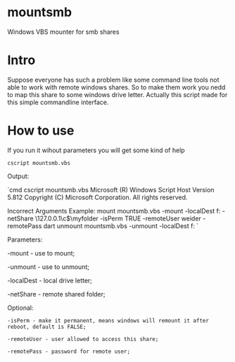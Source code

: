 # mountsmb
Windows VBS mounter for smb shares

# Intro
Suppose everyone has such a problem like some command line tools not able to work with remote windows shares.
So to make them work you nedd to map this share to some windows drive letter.
Actually this script made for this simple commandline interface.

# How to use
If you run it wihout parameters you will get some kind of help

`cscript mountsmb.vbs
`

Output:

`cmd
cscript mountsmb.vbs
Microsoft (R) Windows Script Host Version 5.812
Copyright (C) Microsoft Corporation. All rights reserved.

Incorrect Arguments
   Example:
      mount
         mountsmb.vbs -mount -localDest f: -netShare \\127.0.0.1\c$\myfolder -isPerm TRUE -remoteUser weider -remotePass dart
      unmount
         mountsmb.vbs -unmount -localDest f:
`

Parameters:

  -mount - use to mount;
  
  -unmount - use to unmount;
  
  -localDest - local drive letter;
  
  -netShare - remote shared folder;
  
  
  Optional:
  
    -isPerm - make it permanent, means windows will remount it after reboot, default is FALSE;
    
    -remoteUser - user allowed to access this share;
    
    -remotePass - password for remote user;

